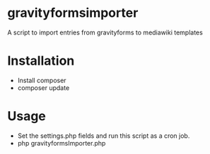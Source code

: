 # gravityformsimporter
A script to import entries from gravityforms to mediawiki templates


# Installation
* Install composer
* composer update


# Usage
* Set the settings.php fields and run this script as a cron job.
* php gravityformsImporter.php
